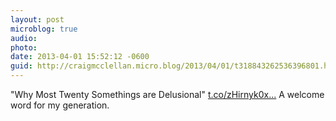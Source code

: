 ```yaml
---
layout: post
microblog: true
audio: 
photo: 
date: 2013-04-01 15:52:12 -0600
guid: http://craigmcclellan.micro.blog/2013/04/01/t318843262536396801.html
---
```

"Why Most Twenty Somethings are Delusional"  [t.co/zHirnyk0x...](http://t.co/zHirnyk0x3) A welcome word for my generation.
